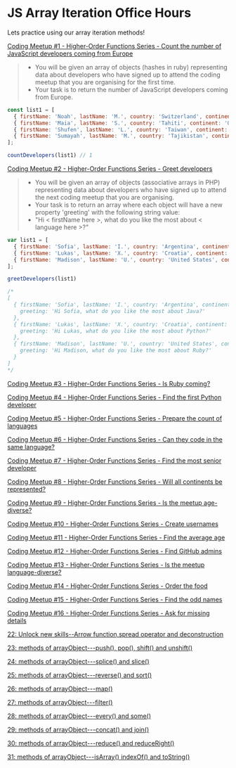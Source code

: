 # JS Array Iteration Office Hours

Lets practice using our array iteration methods!

[Coding Meetup #1 - Higher-Order Functions Series - Count the number of JavaScript developers coming from Europe](https://www.codewars.com/kata/coding-meetup-number-1-higher-order-functions-series-count-the-number-of-javascript-developers-coming-from-europe)

>- You will be given an array of objects (hashes in ruby) representing data about developers who have signed up to attend the coding meetup that you are organising for the first time.
>- Your task is to return the number of JavaScript developers coming from Europe.

```js
const list1 = [
  { firstName: 'Noah', lastName: 'M.', country: 'Switzerland', continent: 'Europe', age: 19, language: 'JavaScript' },
  { firstName: 'Maia', lastName: 'S.', country: 'Tahiti', continent: 'Oceania', age: 28, language: 'JavaScript' },
  { firstName: 'Shufen', lastName: 'L.', country: 'Taiwan', continent: 'Asia', age: 35, language: 'HTML' },
  { firstName: 'Sumayah', lastName: 'M.', country: 'Tajikistan', continent: 'Asia', age: 30, language: 'CSS' }
];

countDevelopers(list1) // 1
```


[Coding Meetup #2 - Higher-Order Functions Series - Greet developers](https://www.codewars.com/kata/coding-meetup-number-2-higher-order-functions-series-greet-developers)

>- You will be given an array of objects (associative arrays in PHP) representing data about developers who have signed up to attend the next coding meetup that you are organising.
>- Your task is to return an array where each object will have a new property 'greeting' with the following string value:
>- "Hi < firstName here >, what do you like the most about < language here >?"

```js
var list1 = [
  { firstName: 'Sofia', lastName: 'I.', country: 'Argentina', continent: 'Americas', age: 35, language: 'Java' },
  { firstName: 'Lukas', lastName: 'X.', country: 'Croatia', continent: 'Europe', age: 35, language: 'Python' },
  { firstName: 'Madison', lastName: 'U.', country: 'United States', continent: 'Americas', age: 32, language: 'Ruby' } 
];

greetDevelopers(list1) 

/*
[
  { firstName: 'Sofia', lastName: 'I.', country: 'Argentina', continent: 'Americas', age: 35, language: 'Java',
    greeting: 'Hi Sofia, what do you like the most about Java?'
  },
  { firstName: 'Lukas', lastName: 'X.', country: 'Croatia', continent: 'Europe', age: 35, language: 'Python',
    greeting: 'Hi Lukas, what do you like the most about Python?'
  },
  { firstName: 'Madison', lastName: 'U.', country: 'United States', continent: 'Americas', age: 32, language: 'Ruby',
    greeting: 'Hi Madison, what do you like the most about Ruby?'
  } 
]
*/
```

[Coding Meetup #3 - Higher-Order Functions Series - Is Ruby coming?](https://www.codewars.com/kata/coding-meetup-number-3-higher-order-functions-series-is-ruby-coming)

[Coding Meetup #4 - Higher-Order Functions Series - Find the first Python developer](https://www.codewars.com/kata/coding-meetup-number-4-higher-order-functions-series-find-the-first-python-developer)

[Coding Meetup #5 - Higher-Order Functions Series - Prepare the count of languages](https://www.codewars.com/kata/coding-meetup-number-5-higher-order-functions-series-prepare-the-count-of-languages)

[Coding Meetup #6 - Higher-Order Functions Series - Can they code in the same language?](https://www.codewars.com/kata/coding-meetup-number-6-higher-order-functions-series-can-they-code-in-the-same-language)

[Coding Meetup #7 - Higher-Order Functions Series - Find the most senior developer](http://www.codewars.com/kata/coding-meetup-number-7-higher-order-functions-series-find-the-most-senior-developer)

[Coding Meetup #8 - Higher-Order Functions Series - Will all continents be represented?](https://www.codewars.com/kata/coding-meetup-number-8-higher-order-functions-series-will-all-continents-be-represented)

[Coding Meetup #9 - Higher-Order Functions Series - Is the meetup age-diverse?](https://www.codewars.com/kata/coding-meetup-number-9-higher-order-functions-series-is-the-meetup-age-diverse)

[Coding Meetup #10 - Higher-Order Functions Series - Create usernames](https://www.codewars.com/kata/coding-meetup-number-10-higher-order-functions-series-create-usernames)

[Coding Meetup #11 - Higher-Order Functions Series - Find the average age](https://www.codewars.com/kata/coding-meetup-number-11-higher-order-functions-series-find-the-average-age)

[Coding Meetup #12 - Higher-Order Functions Series - Find GitHub admins](https://www.codewars.com/kata/coding-meetup-number-12-higher-order-functions-series-find-github-admins)

[Coding Meetup #13 - Higher-Order Functions Series - Is the meetup language-diverse?](https://www.codewars.com/kata/coding-meetup-number-13-higher-order-functions-series-is-the-meetup-language-diverse)

[Coding Meetup #14 - Higher-Order Functions Series - Order the food](https://www.codewars.com/kata/coding-meetup-number-14-higher-order-functions-series-order-the-food)

[Coding Meetup #15 - Higher-Order Functions Series - Find the odd names](https://www.codewars.com/kata/coding-meetup-number-15-higher-order-functions-series-find-the-odd-names)

[Coding Meetup #16 - Higher-Order Functions Series - Ask for missing details](https://www.codewars.com/kata/coding-meetup-number-16-higher-order-functions-series-ask-for-missing-details)

[22: Unlock new skills--Arrow function,spread operator and deconstruction](http://www.codewars.com/kata/572ab0cfa3af384df7000ff8)

[23: methods of arrayObject---push(), pop(), shift() and unshift()](http://www.codewars.com/kata/572af273a3af3836660014a1)

[24: methods of arrayObject---splice() and slice()](http://www.codewars.com/kata/572cb264362806af46000793)

[25: methods of arrayObject---reverse() and sort()](http://www.codewars.com/kata/572df796914b5ba27c000c90)

[26: methods of arrayObject---map()](http://www.codewars.com/kata/572fdeb4380bb703fc00002c)

[27: methods of arrayObject---filter()](http://www.codewars.com/kata/573023c81add650b84000429)

[28: methods of arrayObject---every() and some()](http://www.codewars.com/kata/57308546bd9f0987c2000d07)

[29: methods of arrayObject---concat() and join()](http://www.codewars.com/kata/5731861d05d14d6f50000626)

[30: methods of arrayObject---reduce() and reduceRight()](http://www.codewars.com/kata/573156709a231dcec9000ee8)

[31: methods of arrayObject---isArray() indexOf() and toString()](http://www.codewars.com/kata/5732b0351eb838d03300101d)
